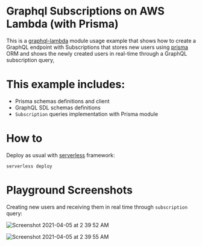 # Graphql Subscriptions on AWS Lambda (with Prisma) 

This is a [graphql-lambda](https://github.com/guerrerocarlos/graphql-lambda) module usage example that shows how to create a GraphQL endpoint with Subscriptions that stores new users using [prisma](https://prisma.io) ORM and shows the newly created users in real-time through a GraphQL subscription query,

# This example includes:

 * Prisma schemas definitions and client 
 * GraphQL SDL schemas definitions
 * `Subscription` queries implementation with Prisma module 

# How to

Deploy as usual with [serverless](https://serverles.com/) framework:

`serverless deploy`

# Playground Screenshots

Creating new users and receiving them in real time through `subscription` query:

![Screenshot 2021-04-05 at 2 39 52 AM](https://user-images.githubusercontent.com/82532/113528358-3de6f780-95b8-11eb-9d20-3f7000bb2e3d.jpg)

![Screenshot 2021-04-05 at 2 39 55 AM](https://user-images.githubusercontent.com/82532/113528362-42131500-95b8-11eb-8ca0-b390db97c1bd.jpg)

